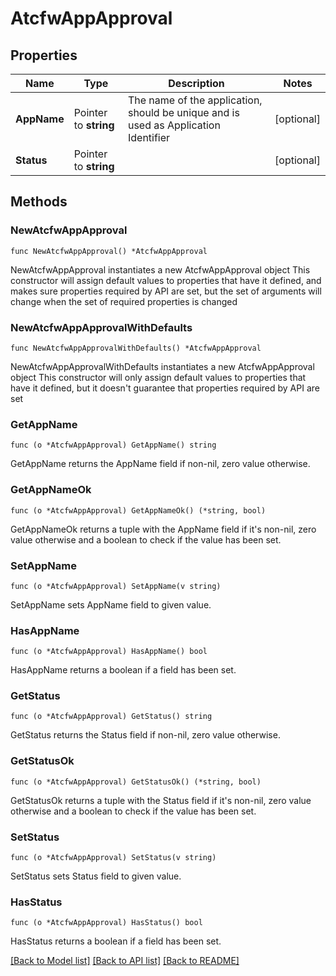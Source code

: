 # AtcfwAppApproval

## Properties

Name | Type | Description | Notes
------------ | ------------- | ------------- | -------------
**AppName** | Pointer to **string** | The name of the application, should be unique and is used as Application Identifier | [optional] 
**Status** | Pointer to **string** |  | [optional] 

## Methods

### NewAtcfwAppApproval

`func NewAtcfwAppApproval() *AtcfwAppApproval`

NewAtcfwAppApproval instantiates a new AtcfwAppApproval object
This constructor will assign default values to properties that have it defined,
and makes sure properties required by API are set, but the set of arguments
will change when the set of required properties is changed

### NewAtcfwAppApprovalWithDefaults

`func NewAtcfwAppApprovalWithDefaults() *AtcfwAppApproval`

NewAtcfwAppApprovalWithDefaults instantiates a new AtcfwAppApproval object
This constructor will only assign default values to properties that have it defined,
but it doesn't guarantee that properties required by API are set

### GetAppName

`func (o *AtcfwAppApproval) GetAppName() string`

GetAppName returns the AppName field if non-nil, zero value otherwise.

### GetAppNameOk

`func (o *AtcfwAppApproval) GetAppNameOk() (*string, bool)`

GetAppNameOk returns a tuple with the AppName field if it's non-nil, zero value otherwise
and a boolean to check if the value has been set.

### SetAppName

`func (o *AtcfwAppApproval) SetAppName(v string)`

SetAppName sets AppName field to given value.

### HasAppName

`func (o *AtcfwAppApproval) HasAppName() bool`

HasAppName returns a boolean if a field has been set.

### GetStatus

`func (o *AtcfwAppApproval) GetStatus() string`

GetStatus returns the Status field if non-nil, zero value otherwise.

### GetStatusOk

`func (o *AtcfwAppApproval) GetStatusOk() (*string, bool)`

GetStatusOk returns a tuple with the Status field if it's non-nil, zero value otherwise
and a boolean to check if the value has been set.

### SetStatus

`func (o *AtcfwAppApproval) SetStatus(v string)`

SetStatus sets Status field to given value.

### HasStatus

`func (o *AtcfwAppApproval) HasStatus() bool`

HasStatus returns a boolean if a field has been set.


[[Back to Model list]](../README.md#documentation-for-models) [[Back to API list]](../README.md#documentation-for-api-endpoints) [[Back to README]](../README.md)


